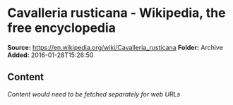 # Cavalleria rusticana - Wikipedia, the free encyclopedia

**Source:** https://en.wikipedia.org/wiki/Cavalleria_rusticana
**Folder:** Archive
**Added:** 2016-01-28T15:26:50




## Content
*Content would need to be fetched separately for web URLs*
